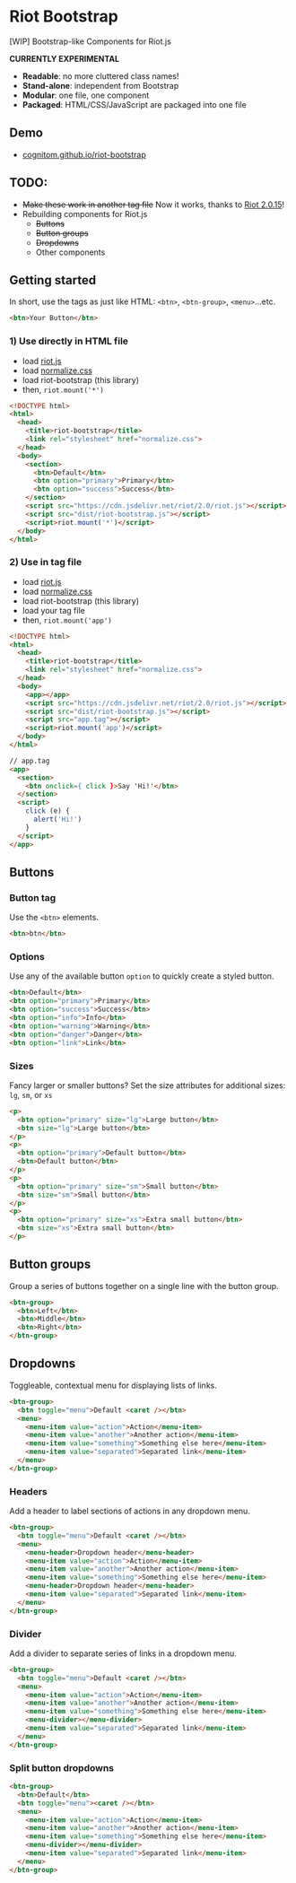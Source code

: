 # Riot Bootstrap

[WIP] Bootstrap-like Components for Riot.js

**CURRENTLY EXPERIMENTAL**

- **Readable**: no more cluttered class names!
- **Stand-alone**: independent from Bootstrap
- **Modular**: one file, one component
- **Packaged**: HTML/CSS/JavaScript are packaged into one file

## Demo

- [cognitom.github.io/riot-bootstrap](http://cognitom.github.io/riot-bootstrap)

## TODO:

- ~~Make these work in another tag file~~ Now it works, thanks to [Riot 2.0.15](https://muut.com/riotjs/release-notes.html#2-0-15-em-apr-23-2015-em-)!
- Rebuilding components for Riot.js
    - ~~Buttons~~
    - ~~Button groups~~
    - ~~Dropdowns~~
    - Other components

## Getting started

In short, use the tags as just like HTML: `<btn>`, `<btn-group>`, `<menu>`...etc.

```html
<btn>Your Button</btn>
```

### 1) Use directly in HTML file

- load [riot.js](https://muut.com/riotjs/)
- load [normalize.css](http://necolas.github.io/normalize.css/)
- load riot-bootstrap (this library)
- then, `riot.mount('*')`

```html
<!DOCTYPE html>
<html>
  <head>
    <title>riot-bootstrap</title>
    <link rel="stylesheet" href="normalize.css">
  </head>
  <body>
    <section>
      <btn>Default</btn>
      <btn option="primary">Primary</btn>
      <btn option="success">Success</btn>
    </section>
    <script src="https://cdn.jsdelivr.net/riot/2.0/riot.js"></script>
    <script src="dist/riot-bootstrap.js"></script>
    <script>riot.mount('*')</script>
  </body>
</html>
```

### 2) Use in tag file

- load [riot.js](https://muut.com/riotjs/)
- load [normalize.css](http://necolas.github.io/normalize.css/)
- load riot-bootstrap (this library)
- load your tag file
- then, `riot.mount('app')`

```html
<!DOCTYPE html>
<html>
  <head>
    <title>riot-bootstrap</title>
    <link rel="stylesheet" href="normalize.css">
  </head>
  <body>
    <app></app>
    <script src="https://cdn.jsdelivr.net/riot/2.0/riot.js"></script>
    <script src="dist/riot-bootstrap.js"></script>
    <script src="app.tag"></script>
    <script>riot.mount('app')</script>
  </body>
</html>
```

```html
// app.tag
<app>
  <section>
    <btn onclick={ click }>Say 'Hi!'</btn>
  </section>
  <script>
    click (e) {
      alert('Hi!')
    }
  </script>
</app>
```

## Buttons

### Button tag

Use the `<btn>` elements.

```html
<btn>btn</btn>
```

### Options

Use any of the available button `option` to quickly create a styled button.

```html
<btn>Default</btn>
<btn option="primary">Primary</btn>
<btn option="success">Success</btn>
<btn option="info">Info</btn>
<btn option="warning">Warning</btn>
<btn option="danger">Danger</btn>
<btn option="link">Link</btn>
```

### Sizes

Fancy larger or smaller buttons? Set the size attributes for additional sizes: `lg`, `sm`, or `xs`

```html
<p>
  <btn option="primary" size="lg">Large button</btn>
  <btn size="lg">Large button</btn>
</p>
<p>
  <btn option="primary">Default button</btn>
  <btn>Default button</btn>
</p>
<p>
  <btn option="primary" size="sm">Small button</btn>
  <btn size="sm">Small button</btn>
</p>
<p>
  <btn option="primary" size="xs">Extra small button</btn>
  <btn size="xs">Extra small button</btn>
</p>
```

## Button groups

Group a series of buttons together on a single line with the button group.

```html
<btn-group>
  <btn>Left</btn>
  <btn>Middle</btn>
  <btn>Right</btn>
</btn-group>
```

## Dropdowns

Toggleable, contextual menu for displaying lists of links.

```html
<btn-group>
  <btn toggle="menu">Default <caret /></btn>
  <menu>
    <menu-item value="action">Action</menu-item>
    <menu-item value="another">Another action</menu-item>
    <menu-item value="something">Something else here</menu-item>
    <menu-item value="separated">Separated link</menu-item>
  </menu>
</btn-group>
```

### Headers

Add a header to label sections of actions in any dropdown menu.

```html
<btn-group>
  <btn toggle="menu">Default <caret /></btn>
  <menu>
    <menu-header>Dropdown header</menu-header>
    <menu-item value="action">Action</menu-item>
    <menu-item value="another">Another action</menu-item>
    <menu-item value="something">Something else here</menu-item>
    <menu-header>Dropdown header</menu-header>
    <menu-item value="separated">Separated link</menu-item>
  </menu>
</btn-group>
```

### Divider

Add a divider to separate series of links in a dropdown menu.

```html
<btn-group>
  <btn toggle="menu">Default <caret /></btn>
  <menu>
    <menu-item value="action">Action</menu-item>
    <menu-item value="another">Another action</menu-item>
    <menu-item value="something">Something else here</menu-item>
    <menu-divider></menu-divider>
    <menu-item value="separated">Separated link</menu-item>
  </menu>
</btn-group>
```

### Split button dropdowns

```html
<btn-group>
  <btn>Default</btn>
  <btn toggle="menu"><caret /></btn>
  <menu>
    <menu-item value="action">Action</menu-item>
    <menu-item value="another">Another action</menu-item>
    <menu-item value="something">Something else here</menu-item>
    <menu-divider></menu-divider>
    <menu-item value="separated">Separated link</menu-item>
  </menu>
</btn-group>
```
